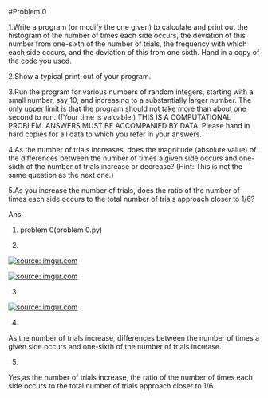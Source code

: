 #Problem 0

1.Write a program (or modify the one given) to calculate and print out the histogram of the number of times each side occurs, the deviation of this number from one-sixth of the number of trials, the frequency with which each side occurs, and the deviation of this from one sixth. Hand in a copy of the code you used.

2.Show a typical print-out of your program.

3.Run the program for various numbers of random integers, starting with a small number, say 10, and increasing to a substantially larger number. The only upper limit is that the program should not take more than about one second to run. ([Your time is valuable.) THIS IS A COMPUTATIONAL PROBLEM. ANSWERS MUST BE ACCOMPANIED BY DATA. Please hand in hard copies for all data to which you refer in your answers.

4.As the number of trials increases, does the magnitude (absolute value) of the differences between the number of times a given side occurs and one-sixth of the number of trials increase or decrease? (Hint: This is not the same question as the next one.)

5.As you increase the number of trials, does the ratio of the number of times each side occurs to the total number of trials approach closer to 1/6?

Ans:
1.  problem 0(problem 0.py)

2.
<a href="https://imgur.com/Uy7lYDO"><img src="https://i.imgur.com/Uy7lYDO.png" title="source: imgur.com" /></a>

<a href="https://imgur.com/VkmFoP0"><img src="https://i.imgur.com/VkmFoP0undefined.png" title="source: imgur.com" /></a>

3.




<a href="https://imgur.com/lmwSWPy"><img src="https://i.imgur.com/lmwSWPy.png" title="source: imgur.com" /></a>


4.
As the number of trials increase, differences between the number of times a given side occurs and one-sixth of the number of trials increase.

5.
Yes,as the number of trials increase, the ratio of the number of times each side occurs to the total number of trials approach closer to 1/6.
